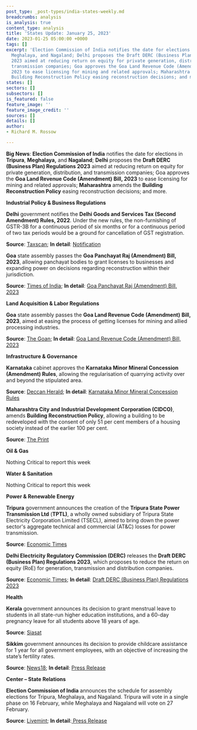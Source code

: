 ```yaml
---
post_type: _post-types/india-states-weekly.md
breadcrumbs: analysis
is_analysis: true
content_type: analysis
title: 'States Update: January 25, 2023'
date: 2023-01-25 05:00:00 +0000
tags: []
excerpt: 'Election Commission of India notifies the date for elections in Tripura,
  Meghalaya, and Nagaland; Delhi proposes the Draft DERC (Business Plan) Regulations
  2023 aimed at reducing return on equity for private generation, distribution, and
  transmission companies; Goa approves the Goa Land Revenue Code (Amendment) Bill,
  2023 to ease licensing for mining and related approvals; Maharashtra amends the
  Building Reconstruction Policy easing reconstruction decisions; and more.   '
states: []
sectors: []
subsectors: []
is_featured: false
feature_image: ''
feature_image_credit: ''
sources: []
details: []
author:
- Richard M. Rossow

---
```

**Big News**: **Election Commission of India** notifies the date for elections in **Tripura**, **Meghalaya,** and **Nagaland**; **Delhi** proposes the **Draft DERC (Business Plan) Regulations 2023** aimed at reducing return on equity for private generation, distribution, and transmission companies; Goa approves the **Goa Land Revenue Code (Amendment)** **Bill, 2023** to ease licensing for mining and related approvals; **Maharashtra** amends the **Building Reconstruction Policy** easing reconstruction decisions; and more.

**Industrial Policy & Business Regulations**

**Delhi** government notifies the **Delhi Goods and Services Tax (Second Amendment) Rules, 2022**. Under the new rules, the non-furnishing of GSTR-3B for a continuous period of six months or for a continuous period of two tax periods would be a ground for cancellation of GST registration.

**Source**: [Taxscan](https://www.taxscan.in/delhi-notifies-gst-rules-amendment-for-cancellation-of-gst-registration-due-to-non-furnishing-of-gstr-3b-read-notification/246167/); **In detail**: [Notification](http://it.delhigovt.nic.in/writereaddata/egaz202355830.pdf)

**Goa** state assembly passes the **Goa Panchayat Raj (Amendment) Bill, 2023**, allowing panchayat bodies to grant licenses to businesses and expanding power on decisions regarding reconstruction within their jurisdiction. 

**Source**: [Times of India](https://timesofindia.indiatimes.com/city/goa/amid-opposition-din-house-passes-municipalities-amendment-bill/articleshow/97102216.cms); **In detail**: [Goa Panchayat Raj (Amendment) Bill, 2023](https://acrobat.adobe.com/id/urn:aaid:sc:VA6C2:1cd24269-2f7f-46f7-ae34-43e249c8ed77)

**Land Acquisition & Labor Regulations**

**Goa** state assembly passes the **Goa Land Revenue Code (Amendment)** **Bill, 2023**, aimed at easing the process of getting licenses for mining and allied processing industries. 

**Source**: [The Goan](https://www.thegoan.net/goa-news/%EF%BB%BFthree-amendment-bills-passed-despite-oppn-protests-in-house/94122.html); **In detail**: [Goa Land Revenue Code (Amendment) Bill, 2023](https://acrobat.adobe.com/id/urn:aaid:sc:VA6C2:39c279b4-0770-44b1-8960-6a8b341b9304)

**Infrastructure & Governance**

**Karnataka** cabinet approves the **Karnataka Minor Mineral Concession (Amendment) Rules**, allowing the regularisation of quarrying activity over and beyond the stipulated area. 

**Source**: [Deccan Herald](https://www.deccanherald.com/state/top-karnataka-stories/karnataka-to-regularise-unauthorised-quarrying-1183063.html); **In detail**: [Karnataka Minor Mineral Concession Rules](https://acrobat.adobe.com/id/urn:aaid:sc:VA6C2:e746ee58-cfe7-4228-a322-f47ceaa40b60)

**Maharashtra City and Industrial Development Corporation (CIDCO)**, amends **Building Reconstruction Policy**, allowing a building to be redeveloped with the consent of only 51 per cent members of a housing society instead of the earlier 100 per cent. 

**Source**: [The Print](https://theprint.in/india/cidco-amends-policy-now-consent-of-only-51-pc-members-required-for-redevelopment-of-buildings-in-navi-mumbai/1325110/)

**Oil & Gas**

Nothing Critical to report this week

**Water & Sanitation**

Nothing Critical to report this week

**Power & Renewable Energy**

**Tripura** government announces the creation of the **Tripura State Power Transmission Ltd** (**TPTL)**, a wholly owned subsidiary of Tripura State Electricity Corporation Limited (TSECL), aimed to bring down the power sector's aggregate technical and commercial (AT&C) losses for power transmission. 

**Source**: [Economic Times](https://energy.economictimes.indiatimes.com/news/power/tripura-forms-separate-entity-for-intra-state-electricity-transmission/97239099)

**Delhi Electricity Regulatory Commission (DERC)** releases the **Draft DERC (Business Plan) Regulations 2023**, which proposes to reduce the return on equity (RoE) for generation, transmission and distribution companies. 

**Source**: [Economic Times](https://energy.economictimes.indiatimes.com/news/power/derc-drafts-cut-in-return-on-equity-for-companies-power-discoms-fume/97218244); **In detail**: [Draft DERC (Business Plan) Regulations 2023](http://www.derc.gov.in/sites/default/files/DERC%20DRAFT%20Business%20Plan%20Regulations%202023.pdf)

**Health**

**Kerala** government announces its decision to grant menstrual leave to students in all state-run higher education institutions, and a 60-day pregnancy leave for all students above 18 years of age. 

**Source**: [Siasat](https://www.siasat.com/kerala-govt-grants-menstrual-leave-for-students-in-state-run-institutions-2507280/)

**Sikkim** government announces its decision to provide childcare assistance for 1 year for all government employees, with an objective of increasing the state’s fertility rates. 

**Source**: [News18](https://www.news18.com/news/india/good-news-for-expecting-mothers-in-sikkim-govt-announces-slew-of-benefits-to-improve-fertility-rate-6879445.html); **In detail**: [Press Release](https://sikkim.gov.in/media/press-release/press-info?name=Chief+Minister+Shri+Prem+Singh+Tamang+today+announced+the+provision+of+home+child+care+facilities+for+female+employees+of+the+State+government)

**Center – State Relations**

**Election Commission of India** announces the schedule for assembly elections for Tripura, Meghalaya, and Nagaland. Tripura will vote in a single phase on 16 February, while Meghalaya and Nagaland will vote on 27 February. 

**Source**: [Livemint](https://www.livemint.com/news/india/ec-announces-assembly-election-schedule-for-meghalaya-nagaland-tripura-11674045328805.html); **In detail**:[ Press Release](https://eci.gov.in/files/file/14752-general-election-to-legislative-assemblies-of-meghalaya-nagaland-and-tripura-2023-press-note-reg/)